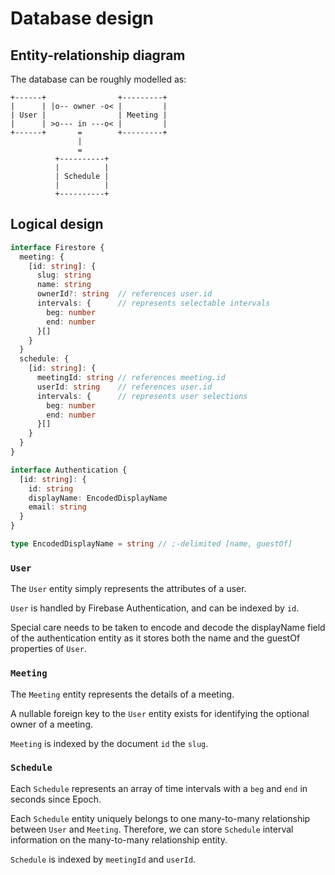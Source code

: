 # Database design

## Entity-relationship diagram

The database can be roughly modelled as:

```
+------+                +---------+
|      | |o-- owner -o< |         |
| User |                | Meeting |
|      | >o--- in ---o< |         |
+------+       =        +---------+
               |
               =
          +----------+
          |          |
          | Schedule |
          |          |
          +----------+
```

## Logical design

<!-- prettier-ignore -->
```typescript
interface Firestore {
  meeting: {
    [id: string]: {
      slug: string
      name: string
      ownerId?: string  // references user.id
      intervals: {      // represents selectable intervals
        beg: number
        end: number
      }[]
    }
  }
  schedule: {
    [id: string]: {
      meetingId: string // references meeting.id
      userId: string    // references user.id
      intervals: {      // represents user selections
        beg: number
        end: number
      }[]
    }
  }
}

interface Authentication {
  [id: string]: {
    id: string
    displayName: EncodedDisplayName
    email: string
  }
}

type EncodedDisplayName = string // ;-delimited [name, guestOf]
```

### `User`

The `User` entity simply represents the attributes of a user.

`User` is handled by Firebase Authentication, and can be indexed by `id`.

Special care needs to be taken to encode and decode the displayName field of the authentication entity as it stores both the name and the guestOf properties of `User`.

### `Meeting`

The `Meeting` entity represents the details of a meeting.

A nullable foreign key to the `User` entity exists for identifying the optional owner of a meeting.

`Meeting` is indexed by the document `id` the `slug`.

### `Schedule`

Each `Schedule` represents an array of time intervals with a `beg` and `end` in seconds since Epoch.

Each `Schedule` entity uniquely belongs to one many-to-many relationship between `User` and `Meeting`. Therefore, we can store `Schedule` interval information on the many-to-many relationship entity.

`Schedule` is indexed by `meetingId` and `userId`.
